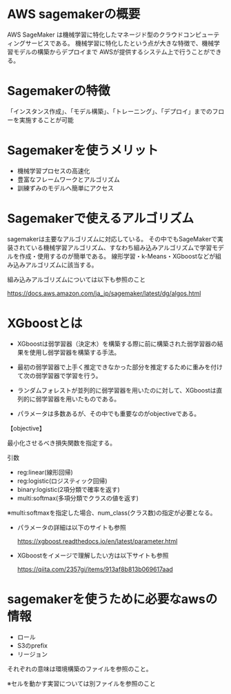 # AWS sagemakerの概要
AWS SageMaker は機械学習に特化したマネージド型のクラウドコンピューティングサービスである。 
機械学習に特化したという点が大きな特徴で、機械学習モデルの構築からデプロイまで
AWSが提供するシステム上で行うことができる。 

# Sagemakerの特徴
「インスタンス作成」、「モデル構築」、「トレーニング」、「デプロイ」までのフローを実施することが可能

# Sagemakerを使うメリット
* 機械学習プロセスの高速化
* 豊富なフレームワークとアルゴリズム
* 訓練ずみのモデルへ簡単にアクセス

# Sagemakerで使えるアルゴリズム
sagemakerは主要なアルゴリズムに対応している。
その中でもSageMakerで実装されている機械学習アルゴリズム、すなわち組み込みアルゴリズムで学習モデルを作成・使用するのが簡単である。
線形学習・k-Means・XGboostなどが組み込みアルゴリズムに該当する。

組み込みアルゴリズムについては以下も参照のこと

https://docs.aws.amazon.com/ja_jp/sagemaker/latest/dg/algos.html

# XGboostとは

* XGboostは弱学習器（決定木）を構築する際に前に構築された弱学習器の結果を使用し弱学習器を構築する手法。

* 最初の弱学習器で上手く推定できなかった部分を推定するために重みを付けて次の弱学習器で学習を行う。

* ランダムフォレストが並列的に弱学習器を用いたのに対して、XGboostは直列的に弱学習器を用いたものである。

* パラメータは多数あるが、その中でも重要なのがobjectiveである。

【objective】

最小化させるべき損失関数を指定する。

引数　

* reg:linear(線形回帰)
* reg:logistic(ロジスティック回帰)
* binary:logistic(2項分類で確率を返す)
* multi:softmax(多項分類でクラスの値を返す)
   
※multi:softmaxを指定した場合、num_class(クラス数)の指定が必要となる。


* パラメータの詳細は以下のサイトも参照

  https://xgboost.readthedocs.io/en/latest/parameter.html

* XGboostをイメージで理解したい方は以下サイトも参照

  https://qiita.com/2357gi/items/913af8b813b069617aad

# sagemakerを使うために必要なawsの情報
* ロール
* S3のprefix
* リージョン

それぞれの意味は環境構築のファイルを参照のこと。

※セルを動かす実習については別ファイルを参照のこと
